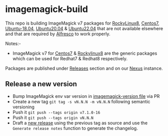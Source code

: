 # imagemagick-build

This repo is building ImageMagick v7 packages for [RockyLinux8](https://github.com/Alfresco/imagemagick-build/tree/main/.github/actions/rockylinux-build), [Centos7](https://github.com/Alfresco/imagemagick-build/tree/main/.github/actions/centos-build), [Ubuntu-18.04](https://github.com/Alfresco/imagemagick-build/tree/main/.github/actions/Ubuntu18.04-build), [Ubuntu20.04](https://github.com/Alfresco/imagemagick-build/tree/main/.github/actions/Ubuntu20.04-build) & [Ubuntu22.04](https://github.com/Alfresco/imagemagick-build/tree/main/.github/actions/Ubuntu22.04-build) that are
not available elsewhere and that are required by
[Alfresco](https://docs.alfresco.com/content-services/latest/support/) to work properly.

Notes:- 

* ImageMagick v7 for [Centos7](https://github.com/Alfresco/imagemagick-build/tree/main/.github/actions/centos-build) & [Rockylinux8](https://github.com/Alfresco/imagemagick-build/tree/main/.github/actions/rockylinux-build) are the generic packages which can be used for Redhat7 & Redhat8 respectively.

Packages are published under [Releases](https://github.com/Alfresco/imagemagick-build/releases) section and on our [Nexus](https://nexus.alfresco.com/nexus/service/local/repositories/thirdparty/content/org/imagemagick/imagemagick-distribution/) instance.

## Release a new version

* Bump ImageMagick env var version in [imagemagick-version file](https://github.com/Alfresco/imagemagick-build/blob/main/.github/actions/imagemagick-version) via PR
* Create a new tag `git tag -s vN.N.N -m vN.N.N` following semantic versioning
* Push it `git push --tags origin v7.1.0-16`
* Push it `git push --tags origin vN.N.N`
* Draft a [new release](https://github.com/Alfresco/imagemagick-build/releases/new) using the previous tag as source and use the `Generate release notes` function to generate the changelog.